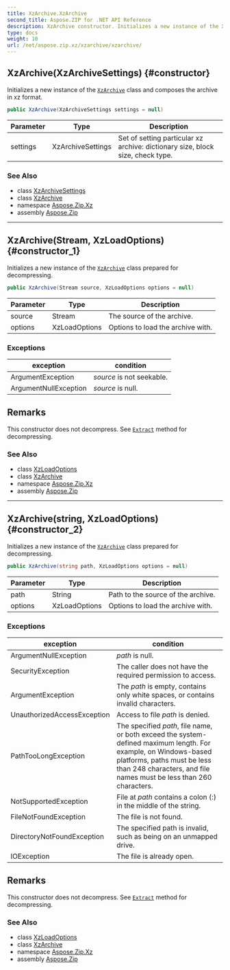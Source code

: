 ```yaml
---
title: XzArchive.XzArchive
second_title: Aspose.ZIP for .NET API Reference
description: XzArchive constructor. Initializes a new instance of the XzArchive class and composes the archive in xz format
type: docs
weight: 10
url: /net/aspose.zip.xz/xzarchive/xzarchive/
---
```

## XzArchive(XzArchiveSettings) {#constructor}

Initializes a new instance of the [`XzArchive`](../) class and composes the archive in xz format.

```csharp
public XzArchive(XzArchiveSettings settings = null)
```

| Parameter | Type | Description |
| --- | --- | --- |
| settings | XzArchiveSettings | Set of setting particular xz archive: dictionary size, block size, check type. |

### See Also

* class [XzArchiveSettings](../../../aspose.zip.xz.settings/xzarchivesettings/)
* class [XzArchive](../)
* namespace [Aspose.Zip.Xz](../../xzarchive/)
* assembly [Aspose.Zip](../../../)

---

## XzArchive(Stream, XzLoadOptions) {#constructor_1}

Initializes a new instance of the [`XzArchive`](../) class prepared for decompressing.

```csharp
public XzArchive(Stream source, XzLoadOptions options = null)
```

| Parameter | Type | Description |
| --- | --- | --- |
| source | Stream | The source of the archive. |
| options | XzLoadOptions | Options to load the archive with. |

### Exceptions

| exception | condition |
| --- | --- |
| ArgumentException | *source* is not seekable. |
| ArgumentNullException | *source* is null. |

## Remarks

This constructor does not decompress. See [`Extract`](../extract/) method for decompressing.

### See Also

* class [XzLoadOptions](../../../aspose.zip.xz.settings/xzloadoptions/)
* class [XzArchive](../)
* namespace [Aspose.Zip.Xz](../../xzarchive/)
* assembly [Aspose.Zip](../../../)

---

## XzArchive(string, XzLoadOptions) {#constructor_2}

Initializes a new instance of the [`XzArchive`](../) class prepared for decompressing.

```csharp
public XzArchive(string path, XzLoadOptions options = null)
```

| Parameter | Type | Description |
| --- | --- | --- |
| path | String | Path to the source of the archive. |
| options | XzLoadOptions | Options to load the archive with. |

### Exceptions

| exception | condition |
| --- | --- |
| ArgumentNullException | *path* is null. |
| SecurityException | The caller does not have the required permission to access. |
| ArgumentException | The *path* is empty, contains only white spaces, or contains invalid characters. |
| UnauthorizedAccessException | Access to file *path* is denied. |
| PathTooLongException | The specified *path*, file name, or both exceed the system-defined maximum length. For example, on Windows-based platforms, paths must be less than 248 characters, and file names must be less than 260 characters. |
| NotSupportedException | File at *path* contains a colon (:) in the middle of the string. |
| FileNotFoundException | The file is not found. |
| DirectoryNotFoundException | The specified path is invalid, such as being on an unmapped drive. |
| IOException | The file is already open. |

## Remarks

This constructor does not decompress. See [`Extract`](../extract/) method for decompressing.

### See Also

* class [XzLoadOptions](../../../aspose.zip.xz.settings/xzloadoptions/)
* class [XzArchive](../)
* namespace [Aspose.Zip.Xz](../../xzarchive/)
* assembly [Aspose.Zip](../../../)


